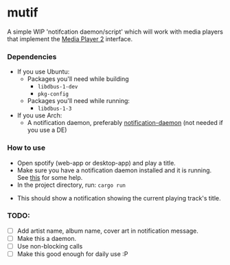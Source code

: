 # mutif
A simple WIP 'notifcation daemon/script' which will work with media players that implement the [Media Player 2](https://specifications.freedesktop.org/mpris-spec/latest/Player_Interface.html) interface.

### Dependencies
- If you use Ubuntu:
  - Packages you'll need while building
    - `libdbus-1-dev`
    - `pkg-config`
  - Packages you'll need while running:
    - `libdbus-1-3`
- If you use Arch:
  - A notification daemon, preferably [notification-daemon](https://www.archlinux.org/packages/community/x86_64/notification-daemon/) (not needed if you use a DE) 
### How to use
- Open spotify (web-app or desktop-app) and play a title.
- Make sure you have a notification daemon installed and it is running. See [this](https://wiki.archlinux.org/index.php/Desktop_notifications) for some help.
- In the project directory, run:
```cargo run```
* This should show a notification showing the current playing track's title. 

### TODO:
- [ ] Add artist name, album name, cover art in notification message.
- [ ] Make this a daemon.
- [ ] Use non-blocking calls
- [ ] Make this good enough for daily use :P

